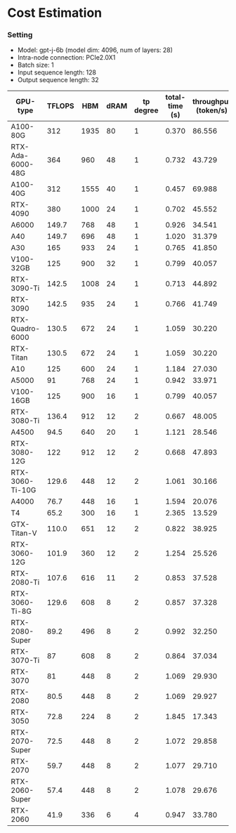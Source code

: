 # Cost Estimation
### Setting
- Model: gpt-j-6b (model dim: 4096, num of layers: 28)
- Intra-node connection: PCIe2.0X1
- Batch size: 1
- Input sequence length: 128
- Output sequence length: 32

| GPU-type  | TFLOPS  | HBM | dRAM  | tp degree | total-time (s) | throughput (token/s) |
|----|----|----|----|----|----|----|
|A100-80G|312|1935|80|1|0.370|86.556|
|RTX-Ada-6000-48G|364|960|48|1|0.732|43.729|
|A100-40G|312|1555|40|1|0.457|69.988|
|RTX-4090|380|1000|24|1|0.702|45.552|
|A6000|149.7|768|48|1|0.926|34.541|
|A40|149.7|696|48|1|1.020|31.379|
|A30|165|933|24|1|0.765|41.850|
|V100-32GB|125|900|32|1|0.799|40.057|
|RTX-3090-Ti|142.5|1008|24|1|0.713|44.892|
|RTX-3090|142.5|935|24|1|0.766|41.749|
|RTX-Quadro-6000|130.5|672|24|1|1.059|30.220|
|RTX-Titan|130.5|672|24|1|1.059|30.220|
|A10|125|600|24|1|1.184|27.030|
|A5000|91|768|24|1|0.942|33.971|
|V100-16GB|125|900|16|1|0.799|40.057|
|RTX-3080-Ti|136.4|912|12|2|0.667|48.005|
|A4500|94.5|640|20|1|1.121|28.546|
|RTX-3080-12G|122|912|12|2|0.668|47.893|
|RTX-3060-Ti-10G|129.6|448|12|2|1.061|30.166|
|A4000|76.7|448|16|1|1.594|20.076|
|T4|65.2|300|16|1|2.365|13.529|
|GTX-Titan-V|110.0|651|12|2|0.822|38.925|
|RTX-3060-12G|101.9|360|12|2|1.254|25.526|
|RTX-2080-Ti|107.6|616|11|2|0.853|37.528|
|RTX-3060-Ti-8G|129.6|608|8|2|0.857|37.328|
|RTX-2080-Super|89.2|496|8|2|0.992|32.250|
|RTX-3070-Ti|87|608|8|2|0.864|37.034|
|RTX-3070|81|448|8|2|1.069|29.930|
|RTX-2080|80.5|448|8|2|1.069|29.927|
|RTX-3050|72.8|224|8|2|1.845|17.343|
|RTX-2070-Super|72.5|448|8|2|1.072|29.858|
|RTX-2070|59.7|448|8|2|1.077|29.710|
|RTX-2060-Super|57.4|448|8|2|1.078|29.676|
|RTX-2060|41.9|336|6|4|0.947|33.780|

